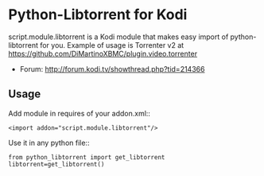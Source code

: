 Python-Libtorrent for Kodi
==================
script.module.libtorrent is a Kodi module that makes easy import of python-libtorrent for you. Example of usage is Torrenter v2 at https://github.com/DiMartinoXBMC/plugin.video.torrenter

- Forum: http://forum.kodi.tv/showthread.php?tid=214366

Usage
---------------

Add module in requires of your addon.xml::

    <import addon="script.module.libtorrent"/>

Use it in any python file::

    from python_libtorrent import get_libtorrent
    libtorrent=get_libtorrent()